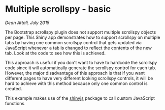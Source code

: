 # Multiple scrollspy - basic

*Dean Attali, July 2015*

The Bootstrap scrollspy plugin does not support multiple scrollspy objects per page. This Shiny app demonstrates how to support scrollspy on multiple tabs by having one common scrollspy control that gets updated via JavaScript whenever a tab is changed to reflect the contents of the new tab. Look at the code to see how this is achieved.

This approach is useful if you don't want to have to hardcode the scrollspy code since it will automatically generate the scrollspy control for each tab. However, the major disadvantage of this approach is that if you want different pages to have very different looking scrollspy controls, it will be hard to achieve with this method because only one common control is created.

This example makes use of the [shinyjs](https://github.com/daattali/shinyjs) package to call custom JavaScript functions.